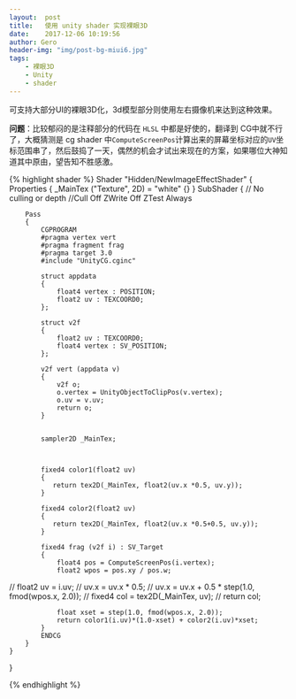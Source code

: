```yaml
---
layout:  post
title:   使用 unity shader 实现裸眼3D
date:    2017-12-06 10:19:56
author: Gero
header-img: "img/post-bg-miui6.jpg"
tags:
    - 裸眼3D
    - Unity
    - shader
---
```


可支持大部分UI的裸眼3D化，3d模型部分则使用左右摄像机来达到这种效果。

**问题**：比较郁闷的是注释部分的代码在 `HLSL` 中都是好使的，翻译到 CG中就不行了，大概猜测是 cg shader 中`ComputeScreenPos`计算出来的屏幕坐标对应的`UV`坐标范围串了，然后鼓捣了一天，偶然的机会才试出来现在的方案，如果哪位大神知道其中原由，望告知不胜感激。

{% highlight shader %}
Shader "Hidden/NewImageEffectShader"
{
	Properties
	{
		_MainTex ("Texture", 2D) = "white" {}
	}
	SubShader
	{
		// No culling or depth
		//Cull Off ZWrite Off ZTest Always

		Pass
		{
			CGPROGRAM
			#pragma vertex vert
			#pragma fragment frag
			#pragma target 3.0
			#include "UnityCG.cginc"

			struct appdata
			{
				float4 vertex : POSITION;
				float2 uv : TEXCOORD0;
			};

			struct v2f
			{
				float2 uv : TEXCOORD0;
				float4 vertex : SV_POSITION;
			};

			v2f vert (appdata v)
			{
				v2f o;
				o.vertex = UnityObjectToClipPos(v.vertex);
				o.uv = v.uv;
				return o;
			}


			sampler2D _MainTex;



			fixed4 color1(float2 uv)
			{
			   return tex2D(_MainTex, float2(uv.x *0.5, uv.y));
			}

			fixed4 color2(float2 uv)
			{
			   return tex2D(_MainTex, float2(uv.x *0.5+0.5, uv.y));
			}

			fixed4 frag (v2f i) : SV_Target
			{
				float4 pos = ComputeScreenPos(i.vertex);
				float2 wpos = pos.xy / pos.w;
//				float2 uv = i.uv;
//				uv.x = uv.x * 0.5;
//                uv.x = uv.x + 0.5 * step(1.0, fmod(wpos.x, 2.0));
//				fixed4 col = tex2D(_MainTex, uv);
//				return col;

				float xset = step(1.0, fmod(wpos.x, 2.0));
				return color1(i.uv)*(1.0-xset) + color2(i.uv)*xset; 
			}
			ENDCG
		}
	}
}

{% endhighlight %}